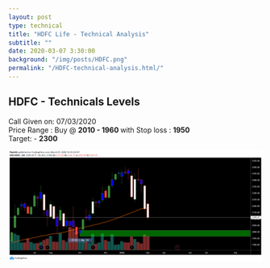 ```yaml
---
layout: post
type: technical
title: "HDFC Life - Technical Analysis"
subtitle: ""
date: 2020-03-07 3:30:00
background: "/img/posts/HDFC.png"
permalink: "/HDFC-technical-analysis.html/"
---
```


<h2 class="section-heading">HDFC - Technicals Levels</h2>

<p>
  Call Given on: 07/03/2020 <br />Price Range : Buy @ <b> 2010 - 1960 </b> with
  Stop loss : <b> 1950 </b> <br />
  Target: - <b>2300</b>
</p>

<!-- <blockquote class="blockquote">
The dreams of yesterday are the hopes of today and the reality of tomorrow.
Science has not yet mastered prophecy. We predict too much for the next year and
yet far too little for the next ten.
</blockquote> -->

<img
  class="img-fluid"
  src="/img/HDFC/technical-hdfc.png"
  alt="Technicals HDFC"
/>

<!-- <span class="caption text-muted"
  >To go places and do things that have never been done before – that’s what
  living is all about.</span> -->
